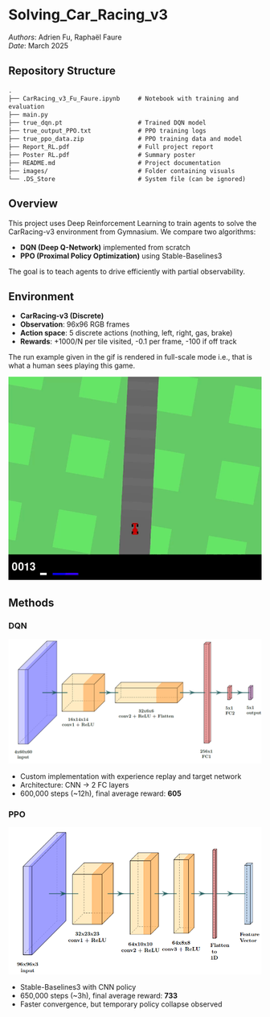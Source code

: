 # Solving_Car_Racing_v3

*Authors*: Adrien Fu, Raphaël Faure  
*Date*: March 2025

## Repository Structure

```
.
├── CarRacing_v3_Fu_Faure.ipynb     # Notebook with training and evaluation
├── main.py                         
├── true_dqn.pt                     # Trained DQN model
├── true_output_PPO.txt             # PPO training logs
├── true_ppo_data.zip               # PPO training data and model
├── Report_RL.pdf                   # Full project report
├── Poster RL.pdf                   # Summary poster
├── README.md                       # Project documentation
├── images/                         # Folder containing visuals
└── .DS_Store                       # System file (can be ignored)
```



## Overview

This project uses Deep Reinforcement Learning to train agents to solve the CarRacing-v3 environment from Gymnasium. We compare two algorithms:

- **DQN (Deep Q-Network)** implemented from scratch
- **PPO (Proximal Policy Optimization)** using Stable-Baselines3

The goal is to teach agents to drive efficiently with partial observability.

## Environment

- **CarRacing-v3 (Discrete)**
- **Observation**: 96x96 RGB frames
- **Action space**: 5 discrete actions (nothing, left, right, gas, brake)
- **Rewards**: +1000/N per tile visited, -0.1 per frame, -100 if off track
  
The run example given in the gif is rendered in full-scale mode i.e., that is what a human sees playing this game.<br>

<p align='center'>
<img src='./images/run.gif'>
</p>


## Methods

### DQN

<p align='center'>
<img src='./images/dqn architecture.png'>
</p>

- Custom implementation with experience replay and target network
- Architecture: CNN → 2 FC layers
- 600,000 steps (~12h), final average reward: **605**
  

### PPO

<p align='center'>
<img src='./images/ppo architecture.png'>
</p>

- Stable-Baselines3 with CNN policy
- 650,000 steps (~3h), final average reward: **733**
- Faster convergence, but temporary policy collapse observed








